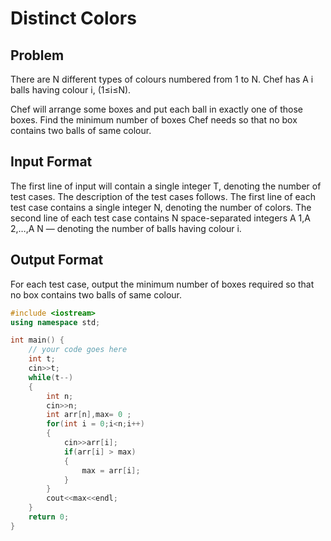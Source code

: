 # Distinct Colors
## Problem
There are N different types of colours numbered from 1 to N. Chef has A i balls having colour i, (1≤i≤N).

Chef will arrange some boxes and put each ball in exactly one of those boxes.
Find the minimum number of boxes Chef needs so that no box contains two balls of same colour.

## Input Format
The first line of input will contain a single integer T, denoting the number of test cases. The description of the test cases follows.
The first line of each test case contains a single integer N, denoting the number of colors.
The second line of each test case contains N space-separated integers A 1,A 2,…,A N — denoting the number of balls having colour i.
## Output Format
For each test case, output the minimum number of boxes required so that no box contains two balls of same colour.

```cpp
#include <iostream>
using namespace std;

int main() {
	// your code goes here
	int t;
	cin>>t;
	while(t--)
	{
	    int n;
	    cin>>n;
	    int arr[n],max= 0 ;
	    for(int i = 0;i<n;i++)
	    {
	        cin>>arr[i];
	        if(arr[i] > max)
	        {
	            max = arr[i];
	        }
	    }
	    cout<<max<<endl;
	}
	return 0;
}
```